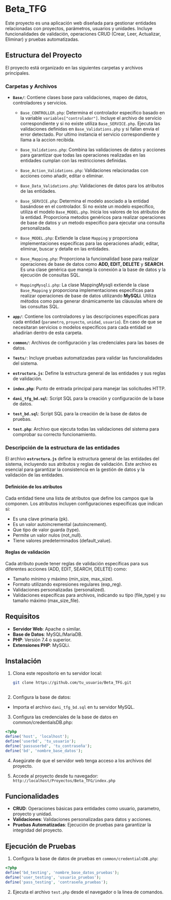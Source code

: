 
# Beta_TFG

Este proyecto es una aplicación web diseñada para gestionar entidades relacionadas con proyectos, parámetros, usuarios y unidades. Incluye funcionalidades de validación, operaciones CRUD (Crear, Leer, Actualizar, Eliminar) y pruebas automatizadas.

## Estructura del Proyecto

El proyecto está organizado en las siguientes carpetas y archivos principales.
### Carpetas y Archivos

- **`Base/`**: Contiene clases base para validaciones, mapeo de datos, controladores y servicios.
  - `Base_CONTROLLER.php`: Determina el controlador especifico basado en la variable ``variables["controlador"]``. Incluye el archivo de servicio correspondiente y si no existe utiliza ``Base_SERVICE.php``. Ejecuta las validaciones definidas en ``Base_Validations.php`` y si fallan envia el error detectado. Por ultimo instancia el servicio correspondiente y llama a la accion recibida.

  - `Base_Validations.php`: Combina las validaciones de datos y acciones para garantizar que todas las operaciones realizadas en las entidades cumplan con las restricciones definidas.
  - `Base_Action_Validations.php`: Validaciones relacionadas con acciones como añadir, editar o eliminar.
  - `Base_Data_Validations.php`: Validaciones de datos para los atributos de las entidades.

  - `Base_SERVICE.php`: Determina el modelo asociado a la entidad basándose en el controlador. Si no existe un modelo específico, utiliza el modelo ``Base_MODEL.php``. Inicia los valores de los atributos de la entidad. Proporciona metodos genéricos para realizar operaciones de base de datos y un metodo especifico para ejecutar una consulta personalizada. 

  - `Base_MODEL.php`: Extiende la clase ``Mapping`` y proporciona implementaciones específicas para las operaciones añadir, editar, eliminar, buscar y detalle en las entidades.
   - `Base_Mapping.php`: Proporciona la funcionalidad base para realizar operaciones de base de datos como **ADD, EDIT, DELETE** y **SEARCH**. Es una clase genérica que maneja la conexión a la base de datos y la ejecución de consultas SQL.

  - `MappingMysqli.php`: La clase MappingMysqli extiende la clase ``Base_Mapping`` y proporciona implementaciones específicas para realizar operaciones de base de datos utilizando **MySQLi**. Utiliza métodos como para generar dinámicamente las cláusulas where de las consultas SQL.
- **`app/`**: Contiene los controladores y las descripciones específicas para cada entidad (`parametro`, `proyecto`, `unidad`, `usuario`). En caso de que se necesitaran servicios o modelos especificos para cada entidad se añadirían dentro de esta carpeta.

- **`common/`**: Archivos de configuración y las credenciales para las bases de datos.

- **`Tests/`**: Incluye pruebas automatizadas para validar las funcionalidades del sistema.

- **`estructura.js`**: Define la estructura general de las entidades y sus reglas de validación.

- **`index.php`**: Punto de entrada principal para manejar las solicitudes HTTP.

- **`dani_tfg_bd.sql`**: Script SQL para la creación y configuración de la base de datos.

- **`test_bd.sql`**: Script SQL para la creación de la base de datos de pruebas.

- **`test.php`**: Archivo que ejecuta todas las validaciones del sistema para comprobar su correcto funcionamiento.

### Descripción de la estructura de las entidades
El archivo **`estructura.js`** define la estructura general de las entidades del sistema, incluyendo sus atributos y reglas de validación. Este archivo es esencial para garantizar la consistencia en la gestión de datos y la validación de las entidades.
#### Definición de los atributos
Cada entidad tiene una lista de atributos que define los campos que la componen. Los atributos incluyen configuraciones específicas que indican si:

- Es una clave primaria (pk).
- Es un valor autoincremental (autoincrement).
- Que tipo de valor guarda (type).
- Permite un valor nulos (not_null).
- Tiene valores predeterminados (default_value).

#### Reglas de validación
Cada atributo puede tener reglas de validación específicas para sus diferentes acciones (ADD, EDIT, SEARCH, DELETE) como:

- Tamaño mínimo y máximo (min_size, max_size).
- Formato utilizando expresiones regulares (exp_reg).
- Validaciones personalizadas (personalized).
- Validaciones específicas para archivos, indicando su tipo (file_type) y su tamaño máximo (max_size_file).

## Requisitos

- **Servidor Web**: Apache o similar.
- **Base de Datos**: MySQL/MariaDB.
- **PHP**: Versión 7.4 o superior.
- **Extensiones PHP**: MySQLi.

## Instalación

1. Clona este repositorio en tu servidor local:
   ```bash
   git clone https://github.com/tu_usuario/Beta_TFG.git
  
2. Configura la base de datos: 
- Importa el archivo ``dani_tfg_bd.sql`` en tu servidor MySQL.

3. Configura las credenciales de la base de datos en common/credentialsDB.php:
```php
<?php
define('host', 'localhost');
define('userbd', 'tu_usuario');
define('passuserbd', 'tu_contraseña');
define('bd', 'nombre_base_datos');
```

4. Asegúrate de que el servidor web tenga acceso a los archivos del proyecto.

5. Accede al proyecto desde tu navegador:
 ``http://localhost/Proyectos/Beta_TFG/index.php``

## Funcionalidades

- **CRUD**: Operaciones básicas para entidades como usuario, parametro, proyecto y unidad.
- **Validaciones**: Validaciones personalizadas para datos y acciones.
- **Pruebas Automatizadas**: Ejecución de pruebas para garantizar la integridad del proyecto.

## Ejecución de Pruebas
1. Configura la base de datos de pruebas en `common/credentialsDB.php`:
```php
<?php
define('bd_testing', 'nombre_base_datos_pruebas');
define('user_testing', 'usuario_pruebas');
define('pass_testing', 'contraseña_pruebas');
```
2. Ejecuta el archivo `test.php` desde el navegador o la linea de comandos.
